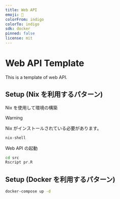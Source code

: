 ```yaml
---
title: Web API
emoji: 🚀
colorFrom: indigo
colorTo: indigo
sdk: docker
pinned: false
license: mit
---
```


# Web API Template

This is a template of web API.

## Setup (Nix を利用するパターン)

Nix を使用して環境の構築

> [!WARNING]
> Nix がインストールされている必要があります。

```sh
nix-shell
```

Web API の起動

```sh
cd src
Rscript pr.R
```

## Setup (Docker を利用するパターン)

```sh
docker-compose up -d
```
